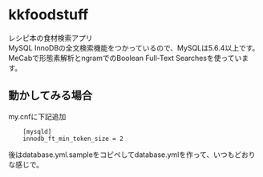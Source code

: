 kkfoodstuff
======================
レシピ本の食材検索アプリ  
MySQL InnoDBの全文検索機能をつかっているので、MySQLは5.6.4以上です。  
MeCabで形態素解析とngramでのBoolean Full-Text Searchesを使っています。

## 動かしてみる場合
my.cnfに下記追加

```
    [mysqld]
    innodb_ft_min_token_size = 2
```

後はdatabase.yml.sampleをコピペしてdatabase.ymlを作って、いつもどおりな感じで。
